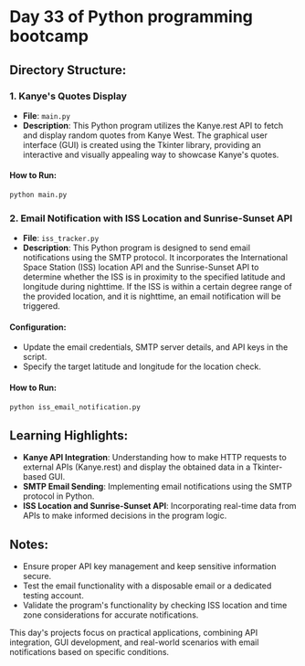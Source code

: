 # Day 33 of Python programming bootcamp

## Directory Structure:

### 1. Kanye's Quotes Display
- **File**: `main.py`
- **Description**: This Python program utilizes the Kanye.rest API to fetch and display random quotes from Kanye West. The graphical user interface (GUI) is created using the Tkinter library, providing an interactive and visually appealing way to showcase Kanye's quotes.

#### How to Run:
```bash
python main.py
```

### 2. Email Notification with ISS Location and Sunrise-Sunset API
- **File**: `iss_tracker.py`
- **Description**: This Python program is designed to send email notifications using the SMTP protocol. It incorporates the International Space Station (ISS) location API and the Sunrise-Sunset API to determine whether the ISS is in proximity to the specified latitude and longitude during nighttime. If the ISS is within a certain degree range of the provided location, and it is nighttime, an email notification will be triggered.

#### Configuration:
- Update the email credentials, SMTP server details, and API keys in the script.
- Specify the target latitude and longitude for the location check.

#### How to Run:
```bash
python iss_email_notification.py
```

## Learning Highlights:
- **Kanye API Integration**: Understanding how to make HTTP requests to external APIs (Kanye.rest) and display the obtained data in a Tkinter-based GUI.
- **SMTP Email Sending**: Implementing email notifications using the SMTP protocol in Python.
- **ISS Location and Sunrise-Sunset API**: Incorporating real-time data from APIs to make informed decisions in the program logic.

## Notes:
- Ensure proper API key management and keep sensitive information secure.
- Test the email functionality with a disposable email or a dedicated testing account.
- Validate the program's functionality by checking ISS location and time zone considerations for accurate notifications.

This day's projects focus on practical applications, combining API integration, GUI development, and real-world scenarios with email notifications based on specific conditions.
